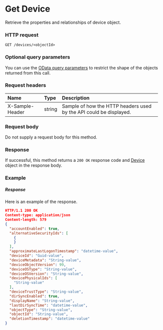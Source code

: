 # Get Device

Retrieve the properties and relationships of device object.
### HTTP request
```http
GET /devices/<objectId>
```
### Optional query parameters
You can use the [OData query parameters](odata-optional-query-parameters.md) to restrict the shape of the objects returned from this call.
### Request headers
| Name       | Type | Description|
|:-----------|:------|:----------|
| X-Sample-Header  | string  | Sample of how the HTTP headers used by the API could be displayed.|

### Request body
Do not supply a request body for this method.
### Response
If successful, this method returns a `200 OK` response code and [Device](../resources/device.md) object in the response body.
### Example
##### Response
Here is an example of the response.
```json
HTTP/1.1 200 OK
Content-type: application/json
Content-length: 579
{
  "accountEnabled": true,
  "alternativeSecurityIds": [
    {
    }
  ],
  "approximateLastLogonTimestamp": "datetime-value",
  "deviceId": "Guid-value",
  "deviceMetadata": "String-value",
  "deviceObjectVersion": 99,
  "deviceOSType": "String-value",
  "deviceOSVersion": "String-value",
  "devicePhysicalIds": [
    "String-value"
  ],
  "deviceTrustType": "String-value",
  "dirSyncEnabled": true,
  "displayName": "String-value",
  "lastDirSyncTime": "datetime-value",
  "objectType": "String-value",
  "objectId": "String-value",
  "deletionTimestamp": "datetime-value"
}
```
